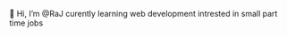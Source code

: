 👋 Hi, I’m @RaJ
   curently learning web development 
   intrested in small part time jobs 

<!---
RaJ7777777777/RaJ7777777777 is a ✨ special ✨ repository because its `README.md` (this file) appears on your GitHub profile.
You can click the Preview link to take a look at your changes.
--->
